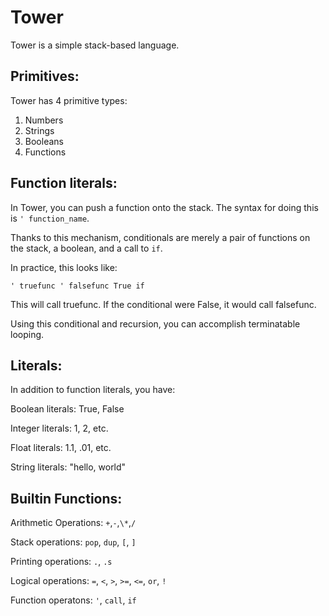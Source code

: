 # Tower

Tower is a simple stack-based language.

Primitives:
-----------

Tower has 4 primitive types:
1. Numbers
2. Strings
3. Booleans
4. Functions

Function literals:
------------------

In Tower, you can push a function onto the stack. The syntax for doing this is `' function_name`.

Thanks to this mechanism, conditionals are merely a pair of functions on the stack, a boolean, and a call to `if`.

In practice, this looks like:

`' truefunc ' falsefunc True if`

This will call truefunc. If the conditional were False, it would call falsefunc.

Using this conditional and recursion, you can accomplish terminatable looping.

Literals:
---------

In addition to function literals, you have:

Boolean literals: True, False

Integer literals: 1, 2, etc.

Float literals: 1.1, .01, etc.

String literals: "hello, world"

Builtin Functions:
------------------

Arithmetic Operations: `+`,`-`,`\*`,`/`

Stack operations: `pop`, `dup`, `[`, `]`

Printing operations: `.`, `.s`

Logical operations: `=`, `<`, `>`, `>=`, `<=`, `or`, `!`

Function operatons: `'`, `call`, `if`

